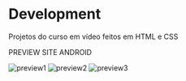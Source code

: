 # Development
 Projetos do curso em vídeo feitos em HTML e CSS

PREVIEW SITE ANDROID

![preview1](https://github.com/alyssongab/Development/assets/161105318/1269ebf8-8033-41fd-b569-7b4f784de3ed)
![preview2](https://github.com/alyssongab/Development/assets/161105318/727ac95c-96bd-4300-b836-beb820a12531)
![preview3](https://github.com/alyssongab/Development/assets/161105318/b314b663-4497-4230-9a33-b19ef8330c21)
